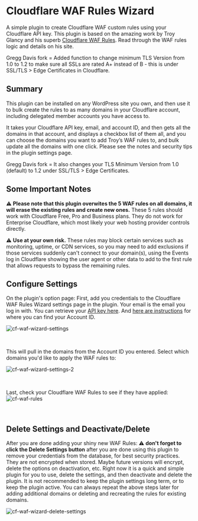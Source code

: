 # Cloudflare WAF Rules Wizard
A simple plugin to create Cloudflare WAF custom rules using your Cloudflare API key. This plugin is based on the amazing work by Troy Glancy and his superb [Cloudflare WAF Rules](https://webagencyhero.com/cloudflare-waf-rules-v3/?utm=github-presswizards-cloudflare-waf-rules-wizard). Read through the WAF rules logic and details on his site.

Gregg Davis fork = Added function to change minimum TLS Version from 1.0 to 1.2 to make sure all SSLs are rated A+ instead of B - this is under SSL/TLS > Edge Certificates in Cloudflare.

## Summary
This plugin can be installed on any WordPress site you own, and then use it to bulk create the rules to as many domains in your Cloudflare account, including delegated member accounts you have access to.

It takes your Cloudflare API key, email, and account ID, and then gets all the domains in that account, and displays a checkbox list of them all, and you can choose the domains you want to add Troy’s WAF rules to, and bulk update all the domains with one click. Please see the notes and security tips in the plugin settings page.

Gregg Davis fork = It also changes your TLS Minimum Version from 1.0 (default) to 1.2 under SSL/TLS > Edge Certificates.

## Some Important Notes
⚠️ **Please note that this plugin overwites the 5 WAF rules on all domains, it will erase the existing rules and create new ones.** These 5 rules should work with Cloudflare Free, Pro and Business plans. They do not work for Enterprise Cloudflare, which most likely your web hosting provider controls directly.

⚠️ **Use at your own risk.** These rules may block certain services such as monitoring, uptime, or CDN services, so you may need to add exclusions if those services suddenly can't connect to your domain(s), using the Events log in Cloudflare showing the user agent or other data to add to the first rule that allows requests to bypass the remaining rules.

## Configure Settings
On the plugin's option page: First, add you credentials to the Cloudflare WAF Rules Wizard settings page in the plugin. Your email is the email you log in with. You can retrieve your [API key here](https://dash.cloudflare.com/profile/api-tokens). And [here are instructions](https://developers.cloudflare.com/fundamentals/setup/find-account-and-zone-ids/)  for where you can find your Account ID.

![cf-waf-wizard-settings](https://github.com/zackpyle/cloudflare-waf-rules-wizard/assets/19413506/c7b5adf7-1f85-4c0f-9794-9d139a6f45c2)

&nbsp;

This will pull in the domains from the Account ID you entered. Select which domains you'd like to apply the WAF rules to:

![cf-waf-wizard-settings-2](https://github.com/zackpyle/cloudflare-waf-rules-wizard/assets/19413506/480e3cb1-ef46-4114-b4f8-ba89521858f0)

&nbsp;

Last, check your Cloudflare WAF Rules to see if they have applied:
![cf-waf-rules](https://github.com/zackpyle/cloudflare-waf-rules-wizard/assets/19413506/59c371dd-de0b-42b8-bfb5-ab038ba2d88c)

&nbsp;

## Delete Settings and Deactivate/Delete
After you are done adding your shiny new WAF Rules: ⚠️ **don't forget to click the Delete Settings button** after you are done using this plugin to remove your credentials from the database, for best security practices. They are not encrypted when stored. Maybe future versions will encrypt, delete the options on deactivation, etc. Right now it is a quick and simple plugin for you to use, delete the settings, and then deactivate and delete the plugin. It is not recommended to keep the plugin settings long term, or to keep the plugin active. You can always repeat the above steps later for adding additional domains or deleting and recreating the rules for existing domains.

![cf-waf-wizard-delete-settings](https://github.com/zackpyle/cloudflare-waf-rules-wizard/assets/19413506/00a7ec48-c483-4017-a252-1adff80c600c)
